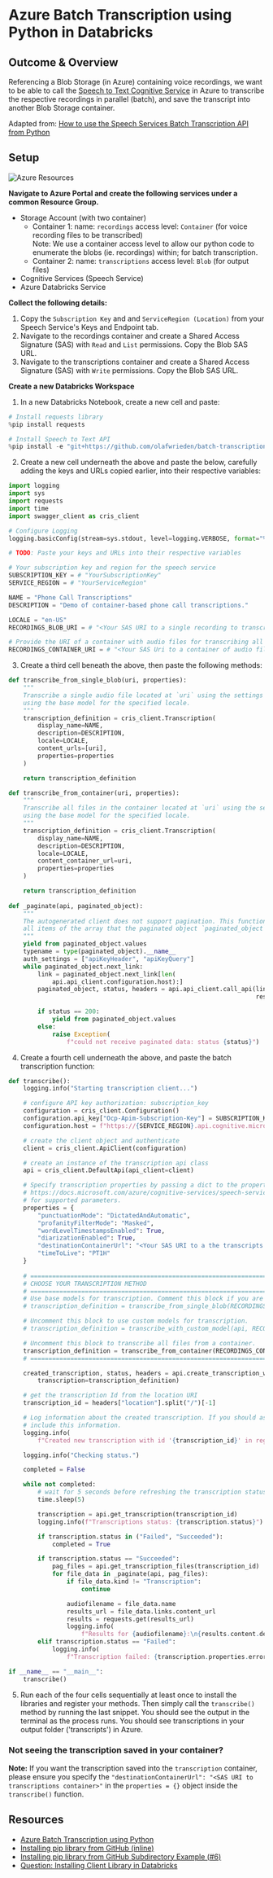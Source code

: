 # Azure Batch Transcription using Python in Databricks

## Outcome & Overview
Referencing a Blob Storage (in Azure) containing voice recordings, we want to be able to call the [Speech to Text Cognitive Service](https://azure.microsoft.com/en-us/services/cognitive-services/speech-to-text/) in Azure to transcribe the respective recordings in parallel (batch), and save the transcript into another Blob Storage container.

Adapted from: [How to use the Speech Services Batch Transcription API from Python](https://github.com/Azure-Samples/cognitive-services-speech-sdk/tree/master/samples/batch/python)

## Setup

![Azure Resources](https://i.imgur.com/juD5Z2g.png)

__Navigate to Azure Portal and create the following services under a common Resource Group.__
- Storage Account (with two container)
  - Container 1: name: `recordings` access level: `Container` (for voice recording files to be transcribed)  
    Note: We use a container access level to allow our python code to enumerate the blobs (ie. recordings) within; for batch transcription.
  - Container 2: name: `transcriptions` access level: `Blob` (for output files)
- Cognitive Services (Speech Service)
- Azure Databricks Service

__Collect the following details:__
1. Copy the `Subscription Key` and and `ServiceRegion (Location)` from your Speech Service's Keys and Endpoint tab.
2. Navigate to the recordings container and create a Shared Access Signature (SAS) with `Read` and `List` permissions. Copy the Blob SAS URL.
3. Navigate to the transcriptions container and create a Shared Access Signature (SAS) with `Write` permissions. Copy the Blob SAS URL.

__Create a new Databricks Workspace__
1. In a new Databricks Notebook, create a new cell and paste:
```python
# Install requests library
%pip install requests

# Install Speech to Text API
%pip install -e "git+https://github.com/olafwrieden/batch-transcription-python-azure-databricks/#egg=subdir&subdirectory=python-client"
```

2. Create a new cell underneath the above and paste the below, carefully adding the keys and URLs copied earlier, into their respective variables:
```python
import logging
import sys
import requests
import time
import swagger_client as cris_client

# Configure Logging
logging.basicConfig(stream=sys.stdout, level=logging.VERBOSE, format="%(asctime)s %(message)s", datefmt="%d/%m/%Y %I:%M:%S %p %Z")

# TODO: Paste your keys and URLs into their respective variables

# Your subscription key and region for the speech service
SUBSCRIPTION_KEY = # "YourSubscriptionKey"
SERVICE_REGION = # "YourServiceRegion"

NAME = "Phone Call Transcriptions"
DESCRIPTION = "Demo of container-based phone call transcriptions."

LOCALE = "en-US"
RECORDINGS_BLOB_URI = # "<Your SAS URI to a single recording to transcribe (not container)>"

# Provide the URI of a container with audio files for transcribing all of them with a single request
RECORDINGS_CONTAINER_URI = # "<Your SAS Uri to a container of audio files>"
```

3. Create a third cell beneath the above, then paste the following methods:
```python
def transcribe_from_single_blob(uri, properties):
    """
    Transcribe a single audio file located at `uri` using the settings specified in `properties`
    using the base model for the specified locale.
    """
    transcription_definition = cris_client.Transcription(
        display_name=NAME,
        description=DESCRIPTION,
        locale=LOCALE,
        content_urls=[uri],
        properties=properties
    )

    return transcription_definition

def transcribe_from_container(uri, properties):
    """
    Transcribe all files in the container located at `uri` using the settings specified in `properties`
    using the base model for the specified locale.
    """
    transcription_definition = cris_client.Transcription(
        display_name=NAME,
        description=DESCRIPTION,
        locale=LOCALE,
        content_container_url=uri,
        properties=properties
    )

    return transcription_definition
    
def _paginate(api, paginated_object):
    """
    The autogenerated client does not support pagination. This function returns a generator over
    all items of the array that the paginated object `paginated_object` is part of.
    """
    yield from paginated_object.values
    typename = type(paginated_object).__name__
    auth_settings = ["apiKeyHeader", "apiKeyQuery"]
    while paginated_object.next_link:
        link = paginated_object.next_link[len(
            api.api_client.configuration.host):]
        paginated_object, status, headers = api.api_client.call_api(link, "GET",
                                                                    response_type=typename, auth_settings=auth_settings)

        if status == 200:
            yield from paginated_object.values
        else:
            raise Exception(
                f"could not receive paginated data: status {status}")
```

4. Create a fourth cell underneath the above, and paste the batch transcription function:
```python
def transcribe():
    logging.info("Starting transcription client...")

    # configure API key authorization: subscription_key
    configuration = cris_client.Configuration()
    configuration.api_key["Ocp-Apim-Subscription-Key"] = SUBSCRIPTION_KEY
    configuration.host = f"https://{SERVICE_REGION}.api.cognitive.microsoft.com/speechtotext/v3.0"

    # create the client object and authenticate
    client = cris_client.ApiClient(configuration)

    # create an instance of the transcription api class
    api = cris_client.DefaultApi(api_client=client)

    # Specify transcription properties by passing a dict to the properties parameter. See
    # https://docs.microsoft.com/azure/cognitive-services/speech-service/batch-transcription#configuration-properties
    # for supported parameters.
    properties = {
        "punctuationMode": "DictatedAndAutomatic",
        "profanityFilterMode": "Masked",
        "wordLevelTimestampsEnabled": True,
        "diarizationEnabled": True,
        "destinationContainerUrl": "<Your SAS URI to a the transcripts container where outputs are to be saved>", # TODO: Supply SAS URI
        "timeToLive": "PT1H"
    }
    
    # =========================================================================================
    # CHOOSE YOUR TRANSCRIPTION METHOD
    # =========================================================================================
    # Use base models for transcription. Comment this block if you are using a custom model.
    # transcription_definition = transcribe_from_single_blob(RECORDINGS_BLOB_URI, properties)

    # Uncomment this block to use custom models for transcription.
    # transcription_definition = transcribe_with_custom_model(api, RECORDINGS_BLOB_URI, properties)

    # Uncomment this block to transcribe all files from a container.
    transcription_definition = transcribe_from_container(RECORDINGS_CONTAINER_URI, properties)
    # =========================================================================================

    created_transcription, status, headers = api.create_transcription_with_http_info(
        transcription=transcription_definition)

    # get the transcription Id from the location URI
    transcription_id = headers["location"].split("/")[-1]

    # Log information about the created transcription. If you should ask for support, please
    # include this information.
    logging.info(
        f"Created new transcription with id '{transcription_id}' in region {SERVICE_REGION}")

    logging.info("Checking status.")

    completed = False

    while not completed:
        # wait for 5 seconds before refreshing the transcription status
        time.sleep(5)

        transcription = api.get_transcription(transcription_id)
        logging.info(f"Transcriptions status: {transcription.status}")

        if transcription.status in ("Failed", "Succeeded"):
            completed = True

        if transcription.status == "Succeeded":
            pag_files = api.get_transcription_files(transcription_id)
            for file_data in _paginate(api, pag_files):
                if file_data.kind != "Transcription":
                    continue

                audiofilename = file_data.name
                results_url = file_data.links.content_url
                results = requests.get(results_url)
                logging.info(
                    f"Results for {audiofilename}:\n{results.content.decode('utf-8')}")
        elif transcription.status == "Failed":
            logging.info(
                f"Transcription failed: {transcription.properties.error.message}")

if __name__ == "__main__":
    transcribe()
```

5. Run each of the four cells sequentially at least once to install the libraries and register your methods. Then simply call the `transcribe()` method by running the last snippet. You should see the output in the terminal as the process runs. You should see transcriptions in your output folder ('transcripts') in Azure.

### Not seeing the transcription saved in your container?
__Note:__ If you want the transcription saved into the `transcription` container, please ensure you specify the `"destinationContainerUrl": "<SAS URI to transcriptions container>"` in the `properties = {}` object inside the `transcribe()` function.

## Resources

- [Azure Batch Transcription using Python](https://github.com/Azure-Samples/cognitive-services-speech-sdk/tree/master/samples/batch/python)
- [Installing pip library from GitHub (inline)](https://docs.databricks.com/libraries/notebooks-python-libraries.html#pip-install-vcs)
- [Installing pip library from GitHub Subdirectory Example (#6)](https://pip.pypa.io/en/stable/reference/pip_install/#examples)
- [Question: Installing Client Library in Databricks](https://forums.databricks.com/questions/39492/install-api-client-library-in-databricks.html)
